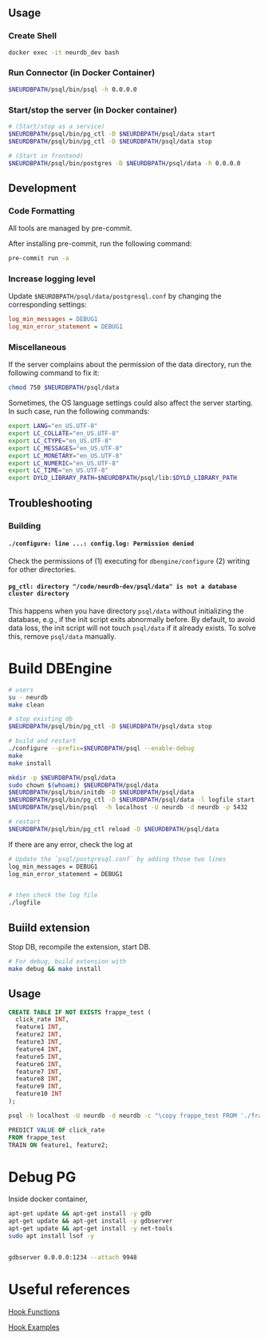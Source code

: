 

## Usage

### Create Shell

```bash
docker exec -it neurdb_dev bash
```

### Run Connector (in Docker Container)

```bash
$NEURDBPATH/psql/bin/psql -h 0.0.0.0
```

<!--

### Run tests

> [!NOTE]
> In the current state, the implementation of `PREDICT` syntax is not complete but scheduled. Once it is done, you can use the following syntax to run the training/inference on the specific data table, e.g.,
> ```
> PREDICT CLASS OF class FROM iris;
> ```
-->

### Start/stop the server (in Docker container)

```bash
# (Start/stop as a service)
$NEURDBPATH/psql/bin/pg_ctl -D $NEURDBPATH/psql/data start
$NEURDBPATH/psql/bin/pg_ctl -D $NEURDBPATH/psql/data stop

# (Start in frontend)
$NEURDBPATH/psql/bin/postgres -D $NEURDBPATH/psql/data -h 0.0.0.0
```



## Development

### Code Formatting

All tools are managed by pre-commit.

After installing pre-commit, run the following command:

```bash
pre-commit run -a
```

### Increase logging level

Update `$NEURDBPATH/psql/data/postgresql.conf` by changing the corresponding settings:

```ini
log_min_messages = DEBUG1
log_min_error_statement = DEBUG1
```

### Miscellaneous

If the server complains about the permission of the data directory, run the following command to fix it:

```bash
chmod 750 $NEURDBPATH/psql/data
```

Sometimes, the OS language settings could also affect the server starting. In such case, run the following commands:

```bash
export LANG="en_US.UTF-8"
export LC_COLLATE="en_US.UTF-8"
export LC_CTYPE="en_US.UTF-8"
export LC_MESSAGES="en_US.UTF-8"
export LC_MONETARY="en_US.UTF-8"
export LC_NUMERIC="en_US.UTF-8"
export LC_TIME="en_US.UTF-8"
export DYLD_LIBRARY_PATH=$NEURDBPATH/psql/lib:$DYLD_LIBRARY_PATH
```

## Troubleshooting

### Building

#### `./configure: line ...: config.log: Permission denied`

Check the permissions of (1) executing for `dbengine/configure` (2) writing for other directories.

#### `pg_ctl: directory "/code/neurdb-dev/psql/data" is not a database cluster directory`

This happens when you have directory `psql/data` without initializing the database, e.g., if the init script exits abnormally before. By default, to avoid data loss, the init script will not touch `psql/data` if it already exists. To solve this, remove `psql/data` manually.

# Build DBEngine

```bash
# users
su - neurdb
make clean

# stop existing db
$NEURDBPATH/psql/bin/pg_ctl -D $NEURDBPATH/psql/data stop

# build and restart
./configure --prefix=$NEURDBPATH/psql --enable-debug
make
make install

mkdir -p $NEURDBPATH/psql/data
sudo chown $(whoami) $NEURDBPATH/psql/data
$NEURDBPATH/psql/bin/initdb -D $NEURDBPATH/psql/data
$NEURDBPATH/psql/bin/pg_ctl -D $NEURDBPATH/psql/data -l logfile start
$NEURDBPATH/psql/bin/psql  -h localhost -U neurdb -d neurdb -p 5432

# restart
$NEURDBPATH/psql/bin/pg_ctl reload -D $NEURDBPATH/psql/data
```

If there are any error, check the log at

```bash
# Update the `psql/postgresql.conf` by adding those two lines
log_min_messages = DEBUG1
log_min_error_statement = DEBUG1


# then check the log file
./logfile
```

## Buiild extension

Stop DB, recompile the extension, start DB.

```bash
# For debug, build extension with
make debug && make install
```



## Usage

```sql
CREATE TABLE IF NOT EXISTS frappe_test (
  click_rate INT,
  feature1 INT,
  feature2 INT,
  feature3 INT,
  feature4 INT,
  feature5 INT,
  feature6 INT,
  feature7 INT,
  feature8 INT,
  feature9 INT,
  feature10 INT
);
```

```bash
psql -h localhost -U neurdb -d neurdb -c "\copy frappe_test FROM './frappe.csv' DELIMITER ',' CSV HEADER;"
```

```sql
PREDICT VALUE OF click_rate
FROM frappe_test
TRAIN ON feature1, feature2;
```



# Debug PG

Inside docker container,

```bash
apt-get update && apt-get install -y gdb
apt-get update && apt-get install -y gdbserver
apt-get update && apt-get install -y net-tools
sudo apt install lsof -y


gdbserver 0.0.0.0:1234 --attach 9948

```



# Useful references

[Hook Functions](https://github.com/taminomara/psql-hooks/blob/master/Detailed.md)

[Hook Examples](https://wiki.postgresql.org/images/e/e3/Hooks_in_postgresql.pdf)
